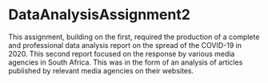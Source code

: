 # DataAnalysisAssignment2
This assignment, building on the first, required the production of a complete and professional data analysis report on the spread of the COVID-19 in 2020. This second report focused on the response by various media agencies in South Africa. This was in the form of an analysis of articles published by relevant media agencies on their websites.
